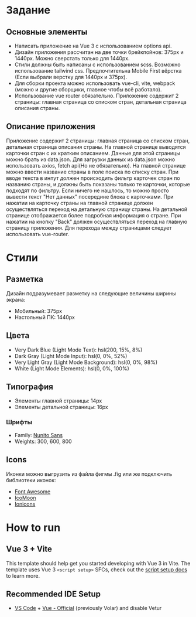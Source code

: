 # Задание

## Основные элементы

- Написать приложение на Vue 3 с использованием options api.
- Дизайн приложения рассчитан на две точки брейкпойнов: 375px и 1440px. Можно сверстать только для 1440px.
- Стили должны быть написаны с использованием scss. Возможно использование tailwind css. Предпочтительна Mobile First вёрстка (Если выбрали верстку для 1440px и 375px).
- Для сборки проекта можно использовать vue-cli, vite, webpack (можно и другие сборщики, главное чтобы всё работало).
- Использование vue router обязательно. Приложение содержит 2 страницы: главная страница со списком стран, детальная страница описания страны.

## Описание приложения
Приложение содержит 2 страницы: главная страница со списком стран, детальная страница описания страны. На главной странице выводятся карточки стран с их кратким описанием. Данные для этой страницы можно брать из data.json. Для загрузки данных из data.json можно использовать axios, fetch api(Но не обязательно). На главной странице можно ввести название страны в поле поиска по списку стран. При вводе текста в инпут должен происходить фильтр карточек стран по названию страны, и должны быть показаны только те карточки, которые подходят по фильтру. Если ничего не нашлось, то можно просто вывести текст "Нет данных" посередине блока с карточками. При нажатии на карточку страны на главной странице должен осуществляться переход на детальную страницу страны. На детальной странице отображается более подробная информация о стране. При нажатии на кнопку "Back" должен осуществляться переход на главную страницу приложения. Для перехода между страницами следует использовать vue-router.

# Стили

## Разметка

Дизайн подразумевает разметку на следующие величины ширины экрана:

- Мобильный: 375px
- Настольный ПК: 1440px

## Цвета

- Very Dark Blue (Light Mode Text): hsl(200, 15%, 8%)
- Dark Gray (Light Mode Input): hsl(0, 0%, 52%)
- Very Light Gray (Light Mode Background): hsl(0, 0%, 98%)
- White (Light Mode Elements): hsl(0, 0%, 100%)

## Типография

- Элементы главной страницы: 14px
- Элементы детальной страницы: 16px

### Шрифты

- Family: [Nunito Sans](https://fonts.google.com/specimen/Nunito+Sans)
- Weights: 300, 600, 800

## Icons

Иконки можно выгрузить из файла фигмы .fig или же подключить библиотеки иконок:

- [Font Awesome](https://fontawesome.com)
- [IcoMoon](https://icomoon.io)
- [Ionicons](https://ionicons.com)


# How to run

## Vue 3 + Vite

This template should help get you started developing with Vue 3 in Vite. The template uses Vue 3 `<script setup>` SFCs, check out the [script setup docs](https://v3.vuejs.org/api/sfc-script-setup.html#sfc-script-setup) to learn more.

## Recommended IDE Setup

- [VS Code](https://code.visualstudio.com/) + [Vue - Official](https://marketplace.visualstudio.com/items?itemName=Vue.volar) (previously Volar) and disable Vetur

